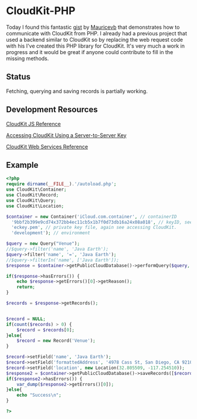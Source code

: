 # CloudKit-PHP

Today I found this fantastic [gist](https://gist.github.com/Mauricevb/87c144cec514c5ce73bd) by [Mauricevb](https://gist.github.com/Mauricevb) that demonstrates how to communicate with CloudKit from PHP. I already had a previous project that used a backend similar to CloudKit so by replacing the web request code with his I've created this PHP library for CloudKit. It's very much a work in progress and it would be great if anyone could contribute to fill in the missing methods.

## Status

Fetching, querying and saving records is partially working.

## Development Resources

[CloudKit JS Reference](https://developer.apple.com/library/ios/documentation/CloudKitJS/Reference/CloudKitJavaScriptReference/index.html#//apple_ref/doc/uid/TP40015359)

[Accessing CloudKit Using a Server-to-Server Key](https://developer.apple.com/library/ios/documentation/DataManagement/Conceptual/CloutKitWebServicesReference/SettingUpWebServices/SettingUpWebServices.html#//apple_ref/doc/uid/TP40015240-CH24-SW6)

[CloudKit Web Services Reference](https://developer.apple.com/library/ios/documentation/DataManagement/Conceptual/CloutKitWebServicesReference/Introduction/Introduction.html#//apple_ref/doc/uid/TP40015240-CH1-SW1)


## Example
```php
<?php
require dirname(__FILE__).'/autoload.php';
use CloudKit\Container;
use CloudKit\Record;
use CloudKit\Query;
use CloudKit\Location;

$container = new Container('iCloud.com.container', // containerID
  '9bbf2b399e9cd74x372bb4ec11cb5x1b7f0d73db16a24x08a018', // keyID, see Accessing CloudKit link above 
  'eckey.pem', // private key file, again see accessing CloudKit.
  'development'); // environment

$query = new Query("Venue");
//$query->filter('name', 'Java Earth');
$query->filter('name', '=', 'Java Earth');
//$query->filterIn('name', ['Java Earth']);
$response = $container->getPublicCloudDatabase()->performQuery($query, [ 'resultsLimit' => 1 ]);

if($response->hasErrors()) {
    echo $response->getErrors()[0]->getReason();
    return;
}

$records = $response->getRecords();


$record = NULL;
if(count($records) > 0) {
    $record = $records[0];
}else{
    $record = new Record('Venue');
}

$record->setField('name', 'Java Earth');
$record->setField('formattedAddress', '4978 Cass St, San Diego, CA 92109, United States');
$record->setField('location', new Location(32.805509, -117.254510));
$response2 = $container->getPublicCloudDatabase()->saveRecords([$record]);
if($response2->hasErrors()) {
    var_dump($response2->getErrors()[0]);
}else{
    echo "Success\n";
}

?>
```
